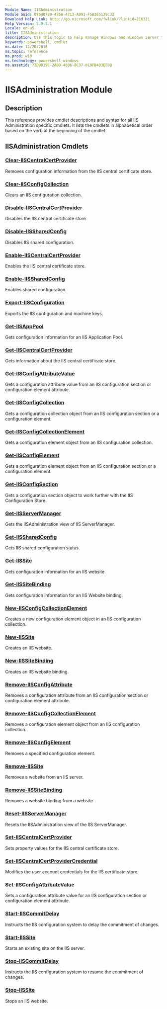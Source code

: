 ```yaml
---
Module Name: IISAdministration
Module Guid: 07640789-476A-4713-A091-F5B365129C32
Download Help Link: http://go.microsoft.com/fwlink/?linkid=216321
Help Version: 5.0.3.1
Locale: en-uS
title: IISAdministration
description: Use this topic to help manage Windows and Windows Server technologies with Windows PowerShell.
keywords: powershell, cmdlet
ms.date: 12/20/2016
ms.topic: reference
ms.prod: w10
ms.technology: powershell-windows
ms.assetid: 72D9819C-2ADD-4886-8C37-019FB403EFDB
---
```


# IISAdministration Module
## Description
This reference provides cmdlet descriptions and syntax for all IIS Administration specific cmdlets. It lists the cmdlets in alphabetical order based on the verb at the beginning of the cmdlet.

## IISAdministration Cmdlets
### [Clear-IISCentralCertProvider](clear-iiscentralcertprovider.md)
Removes configuration information from the IIS central certificate store.

### [Clear-IISConfigCollection](clear-iisconfigcollection.md)
Clears an IIS configuration collection.

### [Disable-IISCentralCertProvider](disable-iiscentralcertprovider.md)
Disables the IIS central certificate store.

### [Disable-IISSharedConfig](disable-iissharedconfig.md)
Disables IIS shared configuration.

### [Enable-IISCentralCertProvider](enable-iiscentralcertprovider.md)
Enables the IIS central certificate store.

### [Enable-IISSharedConfig](enable-iissharedconfig.md)
Enables shared configuration.

### [Export-IISConfiguration](export-iisconfiguration.md)
Exports the IIS configuration and machine keys.

### [Get-IISAppPool](get-iisapppool.md)
Gets configuration information for an IIS Application Pool.

### [Get-IISCentralCertProvider](get-iiscentralcertprovider.md)
Gets information about the IIS central certificate store.

### [Get-IISConfigAttributeValue](get-iisconfigattributevalue.md)
Gets a configuration attribute value from an IIS configuration section or configuration element attribute.

### [Get-IISConfigCollection](get-iisconfigcollection.md)
Gets a configuration collection object from an IIS configuration section or a configuration element.

### [Get-IISConfigCollectionElement](get-iisconfigcollectionelement.md)
Gets a configuration element object from an IIS configuration collection.

### [Get-IISConfigElement](get-iisconfigelement.md)
Gets a configuration element object from an IIS configuration section or a configuration element.

### [Get-IISConfigSection](get-iisconfigsection.md)
Gets a configuration section object to work further with the IIS Configuration Store.

### [Get-IISServerManager](get-iisservermanager.md)
Gets the IISAdministration view of IIS ServerManager.

### [Get-IISSharedConfig](get-iissharedconfig.md)
Gets IIS shared configuration status.

### [Get-IISSite](get-iissite.md)
Gets configuration information for an IIS website.

### [Get-IISSiteBinding](get-iissitebinding.md)
Gets configuration information for an IIS Website binding.

### [New-IISConfigCollectionElement](new-iisconfigcollectionelement.md)
Creates a new configuration element object in an IIS configuration collection.

### [New-IISSite](new-iissite.md)
Creates an IIS website.

### [New-IISSiteBinding](new-iissitebinding.md)
Creates an IIS website binding.

### [Remove-IISConfigAttribute](remove-iisconfigattribute.md)
Removes a configuration attribute from an IIS configuration section or configuration element attribute.

### [Remove-IISConfigCollectionElement](remove-iisconfigcollectionelement.md)
Removes a configuration element object from an IIS configuration collection.

### [Remove-IISConfigElement](remove-iisconfigelement.md)
Removes a specified configuration element.

### [Remove-IISSite](remove-iissite.md)
Removes a website from an IIS server.

### [Remove-IISSiteBinding](remove-iissitebinding.md)
Removes a website binding from a website.

### [Reset-IISServerManager](reset-iisservermanager.md)
Resets the IISAdministration view of the IIS ServerManager.

### [Set-IISCentralCertProvider](set-iiscentralcertprovider.md)
Sets property values for the IIS central certificate store.

### [Set-IISCentralCertProviderCredential](set-iiscentralcertprovidercredential.md)
Modifies the user account credentials for the IIS certificate store.

### [Set-IISConfigAttributeValue](set-iisconfigattributevalue.md)
Sets a configuration attribute value for an IIS configuration section or configuration element attribute.

### [Start-IISCommitDelay](start-iiscommitdelay.md)
Instructs the IIS configuration system to delay the commitment of changes.

### [Start-IISSite](start-iissite.md)
Starts an existing site on the IIS server.

### [Stop-IISCommitDelay](stop-iiscommitdelay.md)
Instructs the IIS configuration system to resume the commitment of changes.

### [Stop-IISSite](stop-iissite.md)
Stops an IIS website.


